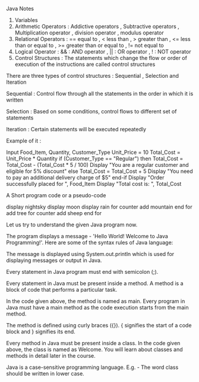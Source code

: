 Java Notes 
1. Variables 
2. Arithmetic Operators : Addictive operators , Subtractive operators , Multiplication operator , division operator , modulus operator 
3. Relational Operators : == equal to , < less than , > greater than , <= less than or equal to , >= greater than or equal to , != not equal to 
4. Logical Operator : && : AND operator , || : OR operator , ! : NOT operator
5. Control Structures : The statements which change the flow or order of execution of the instructions are called control structures 

There are three types of control structures : Sequential , Selection and Iteration 

Sequential : Control flow through all the statements in the order in which it is written 

Selection : Based on some conditions, control flows to different set of statements 

Iteration : Certain statements will be executed repeatedly 

Example of it : 

Input Food_Item, Quantity, Customer_Type
Unit_Price = 10
Total_Cost = Unit_Price * Quantity
if (Customer_Type == "Regular") then
	Total_Cost = Total_Cost - (Total_Cost * 5 / 100)
	Display "You are a regular customer and eligible for 5% discount"
else
	Total_Cost = Total_Cost + 5
	Display "You need to pay an additional delivery charge of $5"
end-if
Display "Order successfully placed for ", Food_Item
Display "Total cost is: ", Total_Cost

A Short program code or a pseudo-code 

display nightsky 
display moon 
display rain 
for counter
add mountain 
end for 
add tree
for counter 
add sheep
end for 

Let us try to understand the given Java program now.



The program displays a message - 'Hello World! Welcome to Java Programming!'. Here are some of the syntax rules of Java language:

The message is displayed using System.out.println which is used for displaying messages or output in Java.

Every statement in Java program must end with semicolon (;).

Every statement in Java must be present inside a method. A method is a block of code that performs a particular task.

In the code given above, the method is named as main. Every program in Java must have a main method as the code execution starts from the main method.  

The method is defined using curly braces ({}). { signifies the start of a code block and } signifies its end.

Every method in Java must be present inside a class. In the code given above, the class is named as Welcome. You will learn about classes and methods in detail later in the course.

Java is a case-sensitive programming language. E.g. - The word class should be written in lower case.